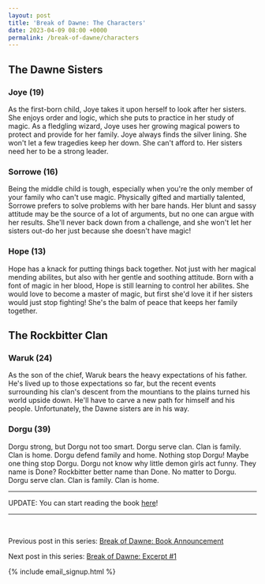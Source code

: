 ```yaml
---
layout: post
title: 'Break of Dawne: The Characters'
date: 2023-04-09 08:00 +0000
permalink: /break-of-dawne/characters
---
```


## The Dawne Sisters

### Joye (19)

As the first-born child, Joye takes it upon herself to look after her sisters. She enjoys order and logic, which she puts to practice in her study of magic. As a fledgling wizard, Joye uses her growing magical powers to protect and provide for her family. Joye always finds the silver lining. She won't let a few tragedies keep her down. She can't afford to. Her sisters need her to be a strong leader.

### Sorrowe (16)

Being the middle child is tough, especially when you're the only member of your family who can't use magic. Physically gifted and martially talented, Sorrowe prefers to solve problems with her bare hands. Her blunt and sassy attitude may be the source of a lot of arguments, but no one can argue with her results. She'll never back down from a challenge, and she won't let her sisters out-do her just because she doesn't have magic!

### Hope (13)

Hope has a knack for putting things back together. Not just with her magical mending abilites, but also with her gentle and soothing attitude. Born with a font of magic in her blood, Hope is still learning to control her abilites. She would love to become a master of magic, but first she'd love it if her sisters would just stop fighting! She's the balm of peace that keeps her family together.

## The Rockbitter Clan

### Waruk (24)

As the son of the chief, Waruk bears the heavy expectations of his father. He's lived up to those expectations so far, but the recent events surrounding his clan's descent from the mountians to the plains turned his world upside down. He'll have to carve a new path for himself and his people. Unfortunately, the Dawne sisters are in his way.

### Dorgu (39)

Dorgu strong, but Dorgu not too smart. Dorgu serve clan. Clan is family. Clan is home. Dorgu defend family and home. Nothing stop Dorgu! Maybe one thing stop Dorgu. Dorgu not know why little demon girls act funny. They name is Done? Rockbitter better name than Done. No matter to Dorgu. Dorgu serve clan. Clan is family. Clan is home.

---

UPDATE: You can start reading the book [here](/break-of-dawne/chapters/1/revised)!

---

<br />

Previous post in this series: [Break of Dawne: Book Announcement](/break-of-dawne/book-announcement)

Next post in this series: [Break of Dawne: Excerpt #1](/break-of-dawne/excerpts/1)

{% include email_signup.html %}
